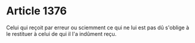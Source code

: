 # Article 1376

Celui qui reçoit par erreur ou sciemment ce qui ne lui est pas dû s'oblige à le restituer à celui de qui il l'a indûment reçu.
